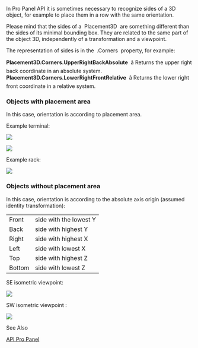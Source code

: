 In Pro Panel API it is sometimes necessary to recognize sides of a 3D object, for example to place them in a row with the same orientation.

Please mind that the sides of a  Placement3D  are something different than the sides of its minimal bounding box. They are related to the same part of the object 3D, independently of a transformation and a viewpoint.

The representation of sides is in the  .Corners  property, for example:

**Placement3D.Corners.UpperRightBackAbsolute**  â Returns the upper right back coordinate in an absolute system.  
**Placement3D.Corners.LowerRightFrontRelative**  â Returns the lower right front coordinate in a relative system.

### Objects with placement area

In this case, orientation is according to placement area.

Example terminal:

![](images/ProPanelAPI/orientation_terminal1.jpg)

![](images/ProPanelAPI/orientation_terminal2.jpg)

Example rack:

![](images/ProPanelAPI/orientation_rack.jpg)

### Objects without placement area

In this case, orientation is according to the absolute axis origin (assumed identity transformation):

|  |  |
| --- | --- |
| Front | side with the lowest Y |
| Back | side with highest Y |
| Right | side with highest X |
| Left | side with lowest X |
| Top | side with highest Z |
| Bottom | side with lowest Z |

SE isometric viewpoint:

![](images/ProPanelAPI/orientation_without_pa1.jpg)

SW isometric viewpoint :

![](images/ProPanelAPI/orientation_without_pa2.jpg)

See Also

[API Pro Panel](API_Pro_Panel.html)